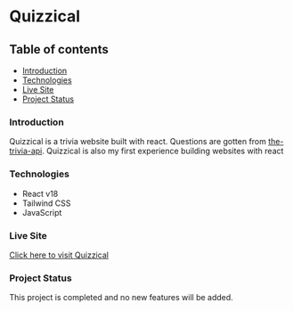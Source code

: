 # Quizzical

## Table of contents

- [Introduction](#introduction)
- [Technologies](#technologies)
- [Live Site](#live-site)
- [Project Status](#project-status)

### Introduction

Quizzical is a trivia website built with react. Questions are gotten from [the-trivia-api](https://the-trivia-api.com). Quizzical is also my first experience building websites with react

### Technologies

- React v18
- Tailwind CSS
- JavaScript

### Live Site

[Click here to visit Quizzical](https://quizzical-by-wale.netlify.app)

### Project Status

This project is completed and no new features will be added.

